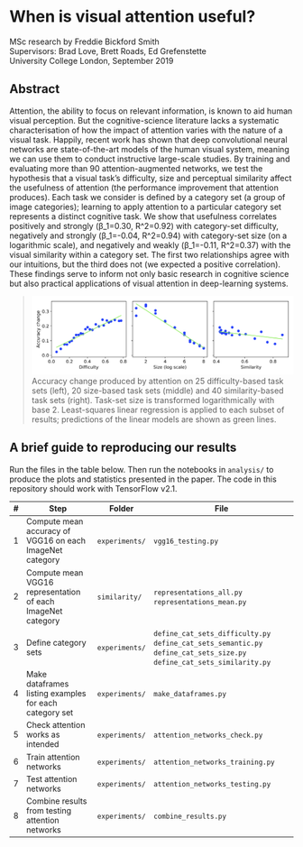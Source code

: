 # When is visual attention useful?
MSc research by Freddie Bickford Smith\
Supervisors: Brad Love, Brett Roads, Ed Grefenstette\
University College London, September 2019

## Abstract
Attention, the ability to focus on relevant information, is known to aid human visual perception. But the cognitive-science literature lacks a systematic characterisation of how the impact of attention varies with the nature of a visual task. Happily, recent work has shown that deep convolutional neural networks are state-of-the-art models of the human visual system, meaning we can use them to conduct instructive large-scale studies. By training and evaluating more than 90 attention-augmented networks, we test the hypothesis that a visual task’s difficulty, size and perceptual similarity affect the usefulness of attention (the performance improvement that attention produces). Each task we consider is defined by a category set (a group of image categories); learning to apply attention to a particular category set represents a distinct cognitive task. We show that usefulness correlates positively and strongly (β_1=0.30, R^2=0.92) with category-set difficulty, negatively and strongly (β_1=-0.04, R^2=0.94) with category-set size (on a logarithmic scale), and negatively and weakly (β_1=-0.11, R^2=0.37) with the visual similarity within a category set. The first two relationships agree with our intuitions, but the third does not (we expected a positive correlation). These findings serve to inform not only basic research in cognitive science but also practical applications of visual attention in deep-learning systems.

>![](/data/figures/regression.png)
>Accuracy change produced by attention on 25 difficulty-based task sets (left), 20 size-based task sets (middle) and 40 similarity-based task sets (right). Task-set size is transformed logarithmically with base 2. Least-squares linear regression is applied to each subset of results; predictions of the linear models are shown as green lines.

## A brief guide to reproducing our results
Run the files in the table below. Then run the notebooks in `analysis/` to produce the plots and statistics presented in the paper. The code in this repository should work with TensorFlow v2.1.

\# | Step | Folder | File
-|-|-|-
1 | Compute mean accuracy of VGG16 on each ImageNet category | `experiments/` | `vgg16_testing.py`
2 | Compute mean VGG16 representation of each ImageNet category | `similarity/` | `representations_all.py` `representations_mean.py`
3 | Define category sets | `experiments/` | `define_cat_sets_difficulty.py` `define_cat_sets_semantic.py` `define_cat_sets_size.py` `define_cat_sets_similarity.py`
4 | Make dataframes listing examples for each category set | `experiments/` | `make_dataframes.py`
5 | Check attention works as intended | `experiments/` | `attention_networks_check.py`
6 | Train attention networks | `experiments/` | `attention_networks_training.py`
7 | Test attention networks | `experiments/` | `attention_networks_testing.py`
8 | Combine results from testing attention networks | `experiments/` | `combine_results.py`
